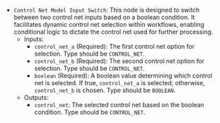 - `Control Net Model Input Switch`: This node is designed to switch between two control net inputs based on a boolean condition. It facilitates dynamic control net selection within workflows, enabling conditional logic to dictate the control net used for further processing.
    - Inputs:
        - `control_net_a` (Required): The first control net option for selection. Type should be `CONTROL_NET`.
        - `control_net_b` (Required): The second control net option for selection. Type should be `CONTROL_NET`.
        - `boolean` (Required): A boolean value determining which control net is selected. If true, `control_net_a` is selected; otherwise, `control_net_b` is chosen. Type should be `BOOLEAN`.
    - Outputs:
        - `control_net`: The selected control net based on the boolean condition. Type should be `CONTROL_NET`.
